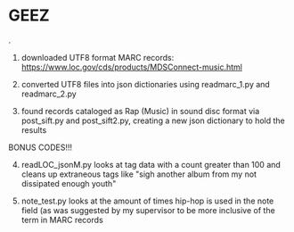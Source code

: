 # GEEZ
.
1. downloaded UTF8 format MARC records: 
    https://www.loc.gov/cds/products/MDSConnect-music.html

2. converted UTF8 files into json dictionaries using readmarc_1.py and readmarc_2.py

3. found records cataloged as Rap (Music) in sound disc format via post_sift.py and post_sift2.py, 
    creating a new json dictionary to hold the results

BONUS CODES!!!

4. readLOC_jsonM.py looks at tag data with a count greater than 100 and cleans up extraneous tags like 
    "sigh another album from my not dissipated enough youth"

5. note_test.py looks at the amount of times hip-hop is used in the note field (as was suggested by my supervisor to
    be more inclusive of the term in MARC records
